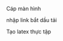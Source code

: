 <!-- ASUS -->

Cáp màn hình

<!-- !  123 host -->

<!-- Tai video -->

nhập link
bắt dầu tải

<!--  -->

Tạo latex thực tập
